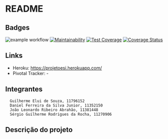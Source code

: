 # README

## Badges

![example workflow](https://github.com/ges-cs01/projeto_esi/actions/workflows/rubyonrails.yml/badge.svg)
[![Maintainability](https://api.codeclimate.com/v1/badges/9478d2940ed2d4391dad/maintainability)](https://codeclimate.com/github/ges-cs01/projeto_esi/maintainability) 
[![Test Coverage](https://api.codeclimate.com/v1/badges/9478d2940ed2d4391dad/test_coverage)](https://codeclimate.com/github/ges-cs01/projeto_esi/test_coverage) 
[![Coverage Status](https://coveralls.io/repos/github/ges-cs01/projeto_esi/badge.svg?branch=main)](https://coveralls.io/github/ges-cs01/projeto_esi?branch=main)

## Links
* Heroku: https://projetoesi.herokuapp.com/
* Pivotal Tracker: -

## Integrantes
      Guilherme Elui de Souza, 11796152
      Daniel Ferreira da Silva Junior, 11352150
      João Leonardo Ribeiro Abrahão, 11381448
      Sérgio Guilherme Rodrigues da Rocha, 11270906
## Descrição do projeto
